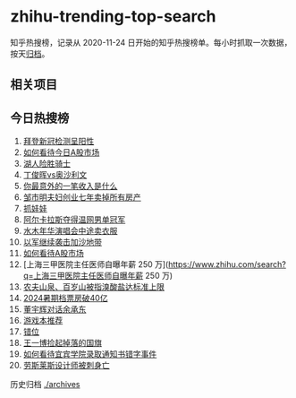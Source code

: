 # zhihu-trending-top-search

知乎热搜榜，记录从 2020-11-24
日开始的知乎热搜榜单。每小时抓取一次数据，按天[归档](./archives)。

## 相关项目

## 今日热搜榜

<!-- BEGIN -->
<!-- 最后更新时间 Fri Jul 19 2024 22:13:20 GMT+0800 (China Standard Time) -->

1. [拜登新冠检测呈阳性](https://www.zhihu.com/search?q=拜登新冠检测呈阳性)
1. [如何看待今日A股市场](https://www.zhihu.com/search?q=如何看待今日A股市场)
1. [湖人险胜骑士](https://www.zhihu.com/search?q=湖人险胜骑士)
1. [丁俊晖vs奥沙利文](https://www.zhihu.com/search?q=丁俊晖vs奥沙利文)
1. [你最意外的一笔收入是什么](https://www.zhihu.com/search?q=你最意外的一笔收入是什么)
1. [邹市明夫妇创业七年卖掉所有房产](https://www.zhihu.com/search?q=邹市明夫妇创业七年卖掉所有房产)
1. [抓娃娃](https://www.zhihu.com/search?q=抓娃娃)
1. [阿尔卡拉斯夺得温网男单冠军](https://www.zhihu.com/search?q=阿尔卡拉斯夺得温网男单冠军)
1. [水木年华演唱会中途卖衣服](https://www.zhihu.com/search?q=水木年华演唱会中途卖衣服)
1. [以军继续袭击加沙地带](https://www.zhihu.com/search?q=以军继续袭击加沙地带)
1. [如何看待A股市场](https://www.zhihu.com/search?q=如何看待A股市场)
1. [上海三甲医院主任医师自曝年薪 250
   万](https://www.zhihu.com/search?q=上海三甲医院主任医师自曝年薪 250 万)
1. [农夫山泉、百岁山被指溴酸盐达标准上限](https://www.zhihu.com/search?q=农夫山泉、百岁山被指溴酸盐达标准上限)
1. [2024暑期档票房破40亿](https://www.zhihu.com/search?q=2024暑期档票房破40亿)
1. [董宇辉对话余承东](https://www.zhihu.com/search?q=董宇辉对话余承东)
1. [游戏本推荐](https://www.zhihu.com/search?q=游戏本推荐)
1. [错位](https://www.zhihu.com/search?q=错位)
1. [王一博捡起掉落的国旗](https://www.zhihu.com/search?q=王一博捡起掉落的国旗)
1. [如何看待宜宾学院录取通知书错字事件](https://www.zhihu.com/search?q=如何看待宜宾学院录取通知书错字事件)
1. [劳斯莱斯设计师被刺身亡](https://www.zhihu.com/search?q=劳斯莱斯设计师被刺身亡)

<!-- END -->

历史归档 [./archives](./archives)

